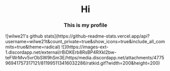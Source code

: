 <h1 align="center">Hi</h1>
<h3 align="center">This is my profile</h3>
![wilwe21's github stats](https://github-readme-stats.vercel.app/api?username=wilwe21t&count_private=true&show_icons=true&include_all_commits=true&theme=radical)
![](https://images-ext-1.discordapp.net/external/rBiDKErb8RsBP4RXkl2bw-teFWrMvv5vrObSW9hSm3E/https/media.discordapp.net/attachments/477596941757317121/811995113416032286/ratkid.gif?width=200&height=200)
